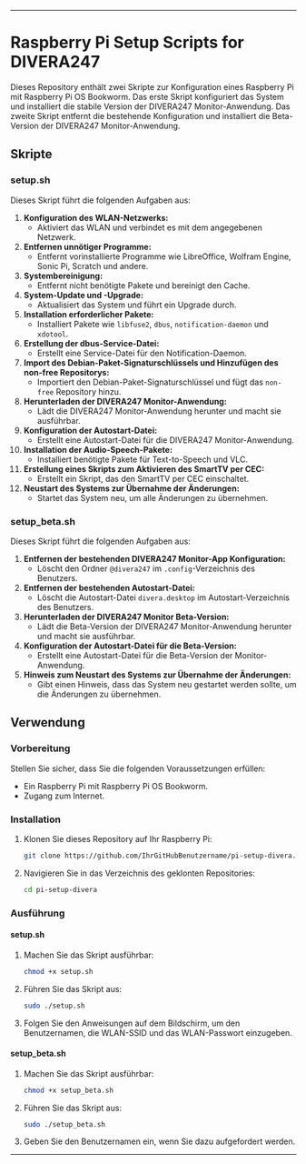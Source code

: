 

---

# Raspberry Pi Setup Scripts for DIVERA247

Dieses Repository enthält zwei Skripte zur Konfiguration eines Raspberry Pi mit Raspberry Pi OS Bookworm. Das erste Skript konfiguriert das System und installiert die stabile Version der DIVERA247 Monitor-Anwendung. Das zweite Skript entfernt die bestehende Konfiguration und installiert die Beta-Version der DIVERA247 Monitor-Anwendung.

## Skripte

### setup.sh

Dieses Skript führt die folgenden Aufgaben aus:

1. **Konfiguration des WLAN-Netzwerks:**
   - Aktiviert das WLAN und verbindet es mit dem angegebenen Netzwerk.
2. **Entfernen unnötiger Programme:**
   - Entfernt vorinstallierte Programme wie LibreOffice, Wolfram Engine, Sonic Pi, Scratch und andere.
3. **Systembereinigung:**
   - Entfernt nicht benötigte Pakete und bereinigt den Cache.
4. **System-Update und -Upgrade:**
   - Aktualisiert das System und führt ein Upgrade durch.
5. **Installation erforderlicher Pakete:**
   - Installiert Pakete wie `libfuse2`, `dbus`, `notification-daemon` und `xdotool`.
6. **Erstellung der dbus-Service-Datei:**
   - Erstellt eine Service-Datei für den Notification-Daemon.
7. **Import des Debian-Paket-Signaturschlüssels und Hinzufügen des non-free Repositorys:**
   - Importiert den Debian-Paket-Signaturschlüssel und fügt das `non-free` Repository hinzu.
8. **Herunterladen der DIVERA247 Monitor-Anwendung:**
   - Lädt die DIVERA247 Monitor-Anwendung herunter und macht sie ausführbar.
9. **Konfiguration der Autostart-Datei:**
   - Erstellt eine Autostart-Datei für die DIVERA247 Monitor-Anwendung.
10. **Installation der Audio-Speech-Pakete:**
    - Installiert benötigte Pakete für Text-to-Speech und VLC.
11. **Erstellung eines Skripts zum Aktivieren des SmartTV per CEC:**
    - Erstellt ein Skript, das den SmartTV per CEC einschaltet.
12. **Neustart des Systems zur Übernahme der Änderungen:**
    - Startet das System neu, um alle Änderungen zu übernehmen.

### setup_beta.sh

Dieses Skript führt die folgenden Aufgaben aus:

1. **Entfernen der bestehenden DIVERA247 Monitor-App Konfiguration:**
   - Löscht den Ordner `@divera247` im `.config`-Verzeichnis des Benutzers.
2. **Entfernen der bestehenden Autostart-Datei:**
   - Löscht die Autostart-Datei `divera.desktop` im Autostart-Verzeichnis des Benutzers.
3. **Herunterladen der DIVERA247 Monitor Beta-Version:**
   - Lädt die Beta-Version der DIVERA247 Monitor-Anwendung herunter und macht sie ausführbar.
4. **Konfiguration der Autostart-Datei für die Beta-Version:**
   - Erstellt eine Autostart-Datei für die Beta-Version der Monitor-Anwendung.
5. **Hinweis zum Neustart des Systems zur Übernahme der Änderungen:**
   - Gibt einen Hinweis, dass das System neu gestartet werden sollte, um die Änderungen zu übernehmen.

## Verwendung

### Vorbereitung

Stellen Sie sicher, dass Sie die folgenden Voraussetzungen erfüllen:

- Ein Raspberry Pi mit Raspberry Pi OS Bookworm.
- Zugang zum Internet.

### Installation

1. Klonen Sie dieses Repository auf Ihr Raspberry Pi:
   ```bash
   git clone https://github.com/IhrGitHubBenutzername/pi-setup-divera.git
   ```

2. Navigieren Sie in das Verzeichnis des geklonten Repositories:
   ```bash
   cd pi-setup-divera
   ```

### Ausführung

#### setup.sh

1. Machen Sie das Skript ausführbar:
   ```bash
   chmod +x setup.sh
   ```

2. Führen Sie das Skript aus:
   ```bash
   sudo ./setup.sh
   ```

3. Folgen Sie den Anweisungen auf dem Bildschirm, um den Benutzernamen, die WLAN-SSID und das WLAN-Passwort einzugeben.

#### setup_beta.sh

1. Machen Sie das Skript ausführbar:
   ```bash
   chmod +x setup_beta.sh
   ```

2. Führen Sie das Skript aus:
   ```bash
   sudo ./setup_beta.sh
   ```

3. Geben Sie den Benutzernamen ein, wenn Sie dazu aufgefordert werden.


---
